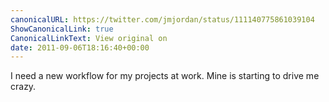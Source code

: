 ```yaml
---
canonicalURL: https://twitter.com/jmjordan/status/111140775861039104
ShowCanonicalLink: true
CanonicalLinkText: View original on
date: 2011-09-06T18:16:40+00:00
---
```

I need a new workflow for my projects at work. Mine is starting to drive me crazy.